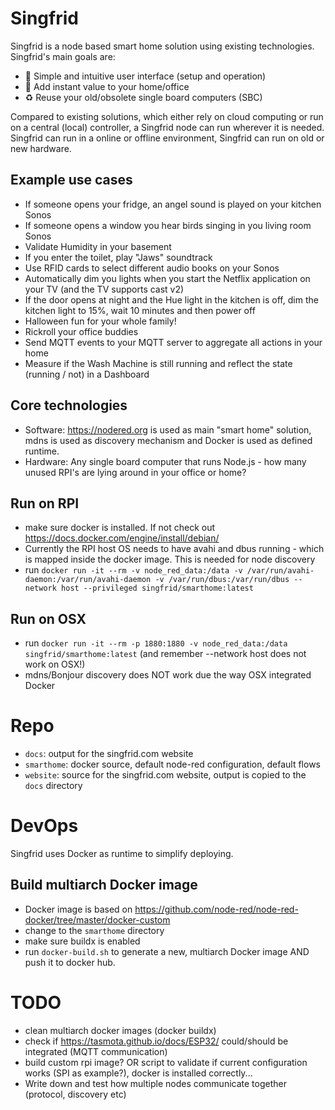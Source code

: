 # Singfrid

Singfrid is a node based smart home solution using existing technologies. Singfrid's main goals are:
- 🚀 Simple and intuitive user interface (setup and operation)
- 🥇 Add instant value to your home/office
- ♻️ Reuse your old/obsolete single board computers (SBC)

Compared to existing solutions, which either rely on cloud computing or run on a central (local) controller, a Singfrid node can run wherever it is needed. Singfrid can run in a online or offline environment, Singfrid can run on old or new hardware.

## Example use cases

- If someone opens your fridge, an angel sound is played on your kitchen Sonos
- If someone opens a window you hear birds singing in you living room Sonos
- Validate Humidity in your basement
- If you enter the toilet, play "Jaws" soundtrack
- Use RFID cards to select different audio books on your Sonos
- Automatically dim you lights when you start the Netflix application on your TV (and the TV supports cast v2)
- If the door opens at night and the Hue light in the kitchen is off, dim the kitchen light to 15%, wait 10 minutes and then power off
- Halloween fun for your whole family!
- Rickroll your office buddies
- Send MQTT events to your MQTT server to aggregate all actions in your home
- Measure if the Wash Machine is still running and reflect the state (running / not) in a Dashboard

## Core technologies

- Software: https://nodered.org is used as main "smart home" solution, mdns is used as discovery mechanism and Docker is used as defined runtime.
- Hardware: Any single board computer that runs Node.js - how many unused RPI's are lying around in your office or home?

## Run on RPI

- make sure docker is installed. If not check out https://docs.docker.com/engine/install/debian/
- Currently the RPI host OS needs to have avahi and dbus running - which is mapped inside the docker image. This is needed for node discovery
- run `docker run -it --rm -v node_red_data:/data -v /var/run/avahi-daemon:/var/run/avahi-daemon -v /var/run/dbus:/var/run/dbus --network host --privileged singfrid/smarthome:latest`

## Run on OSX

- run `docker run -it --rm -p 1880:1880 -v node_red_data:/data singfrid/smarthome:latest` (and remember --network host does not work on OSX!)
- mdns/Bonjour discovery does NOT work due the way OSX integrated Docker

# Repo

- `docs`: output for the singfrid.com website
- `smarthome`: docker source, default node-red configuration, default flows
- `website`: source for the singfrid.com website, output is copied to the `docs` directory

# DevOps

Singfrid uses Docker as runtime to simplify deploying.

## Build multiarch Docker image

- Docker image is based on https://github.com/node-red/node-red-docker/tree/master/docker-custom
- change to the `smarthome` directory
- make sure buildx is enabled
- run `docker-build.sh` to generate a new, multiarch Docker image AND push it to docker hub.

# TODO

- clean multiarch docker images (docker buildx)
- check if https://tasmota.github.io/docs/ESP32/ could/should be integrated (MQTT communication)
- build custom rpi image? OR script to validate if current configuration works (SPI as example?), docker is installed correctly...
- Write down and test how multiple nodes communicate together (protocol, discovery etc)
